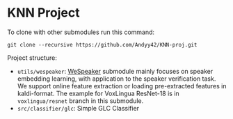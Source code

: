 # KNN Project


To clone with other submodules run this command:

```
git clone --recursive https://github.com/Andyy42/KNN-proj.git
```

Project structure:
* `utils/wespeaker`: [WeSpeaker](https://github.com/wenet-e2e/wespeaker) submodule mainly focuses on speaker embedding learning, with application to the speaker verification task. We support online feature extraction or loading pre-extracted features in kaldi-format. The example for VoxLingua ResNet-18 is in `voxlingua/resnet` branch in this submodule.
* `src/classifier/glc`: Simple GLC Classifier



